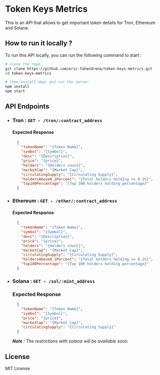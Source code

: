 # Token Keys Metrics

This is an API that allows to get important token details for Tron, Ethereum and Solana.

## How to run it locally ?

To run this API locally, you can run the following command to start :
```bash
# clone the repo
git clone https://github.com/eric-fahendrena/token-keys-metrics.git
cd token-keys-metrics

# then install deps and run the server
npm install
npm start
```

## API Endpoints

- ### Tron : `GET - /tron/:contract_address`
  
  #### Expected Response
  ```json
    {
      "tokenName": "{Token Name}",
      "symbol": "{Symbol}",
      "desc": "{Description}",
      "price": "{price}",
      "holders": "{Holders count}",
      "marketCap": "{Market Cap}",
      "circulatingSupply": "{Circulating Supply}",
      "holdersAbove0_1Percent": "{Total holders holding >= 0.1%}",
      "top100Percentage": "{Top 100 holders holding percentage}"
    }
  ```

- ### Ethereum : `GET - /ether/:contract_address`
  #### Expected Response
  ```json
    {
      "tokenName": "{Token Name}",
      "symbol": "{Symbol}",
      "desc": "{Description}",
      "price": "{price}",
      "holders": "{Holders count}",
      "marketCap": "{Market Cap}",
      "circulatingSupply": "{Circulating Supply}",
      "holdersAbove0_1Percent": "{Total holders holding >= 0.1%}",
      "top100Percentage": "{Top 100 holders holding percentage}"
    }
  ```

- ### Solana : `GET - /sol/:mint_address`
  ### Expected Response
  ```json
    {
      "tokenName": "{Token Name}",
      "symbol": "{Symbol}",
      "price": "{price}",
      "marketCap": "{Market Cap}",
      "circulatingSupply": "{Circulating Supply}"
    }
  ```

  _**Note** : The restrictions with solana will be available soon._

## License

MIT License
